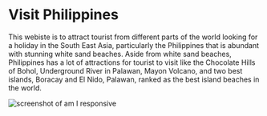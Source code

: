# Visit Philippines

This webiste is to attract tourist from different parts of the world  looking for a holiday in the South East Asia, particularly the Philippines that is abundant with stunning white sand beaches.
Aside from white sand beaches, Philippines has a lot of attractions for tourist to visit like the Chocolate Hills of Bohol, Underground River in Palawan, Mayon Volcano, and two best islands, Boracay and El Nido, Palawan, ranked as the best island beaches in the world.

![screenshot of am I responsive](vscode-remote://markpmcode-visitphilipp-xkkaccyuhr2.ws-eu47.gitpod.io/workspace/visit-philippines/assets/images/Am%20I%20responsive%20layout%204.png)